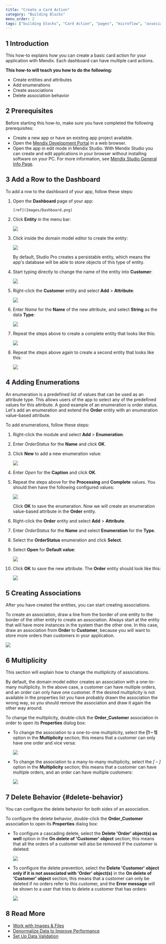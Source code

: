 ```yaml
---
title: "Create a Card Action"
category: "Building Blocks"
menu_order: 2
tags: ["building blocks", "Card Action", "pages", "microflow", "associations"]
---
```


## 1 Introduction

This how-to explains how you can create a basic card action for your application with Mendix. Each dashboard can have multiple card actions. 


**This how-to will teach you how to do the following:**

* Create entities and attributes
* Add enumerations
* Create associations
* Delete association behavior

## 2 Prerequisites

Before starting this how-to, make sure you have completed the following prerequisites:

* Create a new app or have an existing app project available.
* Open the [Mendix Development Portal](https://login.mendix.com/oidp/dispatch?request_id=51ebf91d-d4f5-43aa-ae26-e0dc731a3f03&signature=asIJns3EHc%2BgsJTwx6WJLoSeOFO1nHHbe%2FN7lyy15JE%3D) in a web browser.
* Open the app in edit mode in Mendix Studio. With Mendix Studio you can create and edit applications in your browser without installing software on your PC.  For more information, see [Mendix Studio General Info Page](https://docs.mendix.com/studio/general).

## 3 Add a Row to the Dashboard

To add a row to the dashboard of your app, follow these steps:

1.  Open the **Dashboard** page of your app:

        [ref](Images/Dashboard.png)

2.  Click **Entity** in the menu bar:

	![](attachments/18448745/18582191.png) 

3.  Click inside the domain model editor to create the entity:

	![](attachments/18448745/18582190.png) 

	By default, Studio Pro creates a persistable entity, which means the app's database will be able to store objects of this type of entity.
4.  Start typing directly to change the name of the entity into **Customer**:

	![](attachments/18448745/18582189.png)

5.  Right-click the **Customer** entity and select **Add** > **Attribute**:

	![](attachments/18448745/18582188.png)

6.  Enter *Name* for the **Name** of the new attribute, and select **String** as the data **Type**:

	![](attachments/18448745/18582186.png)

7.  Repeat the steps above to create a complete entity that looks like this:

	![](attachments/18448745/18582185.png)

8.  Repeat the steps above again to create a second entity that looks like this:

	![](attachments/18448745/18582184.png)

## 4 Adding Enumerations

An enumeration is a predefined list of values that can be used as an attribute type. This allows users of the app to select any of the predefined values for this attribute. A good example of an enumeration is order status. Let's add an enumeration and extend the **Order** entity with an enumeration value-based attribute.

To add enumerations, follow these steps:

1. Right-click the module and select **Add** > **Enumeration**.
2. Enter *OrderStatus* for the **Name** and click **OK**.
3.  Click **New** to add a new enumeration value:

	![](attachments/18448745/18582181.png)

4. Enter *Open* for the **Caption** and click **OK**.
5.  Repeat the steps above for the **Processing** and **Complete** values. You should then have the following configured values:

	![](attachments/18448745/18582179.png)

	Click **OK** to save the enumeration. Now we will create an enumeration value-based attribute in the **Order** entity.
6. Right-click the **Order** entity and select **Add** > **Attribute**.
7. Enter *OrderStatus* for the **Name** and select **Enumeration** for the **Type**.
8. Select the **OrderStatus** enumeration and click **Select**.
9.  Select **Open** for **Default value**:

	![](attachments/18448745/18582197.png)

10. Click **OK** to save the new attribute. The **Order** entity should look like this:

	![](attachments/18448745/18582176.png)

## 5 Creating Associations

After you have created the entities, you can start creating associations.

To create an association, draw a line from the border of one entity to the border of the other entity to create an association. Always start at the entity that will have more instances in the system than the other one. In this case, draw an association from **Order** to **Customer**, because you will want to store more orders than customers in your application.

![](attachments/18448745/18582175.png)

## 6 Multiplicity

This section will explain how to change the multiplicity of associations. 

By default, the domain model editor creates an association with a one-to-many multiplicity. In the above case, a customer can have multiple orders, and an order can only have one customer. If the desired multiplicity is not available in the properties list you have probably drawn the association the wrong way, so you should remove the association and draw it again the other way around.

To change the multiplicity, double-click the **Order_Customer** association in order to open its **Properties** dialog box:

*  To change the association to a one-to-one multiplicity, select the **[1 – 1]** option in the **Multiplicity** section; this means that a customer can only have one order and vice versa:

	![](attachments/18448745/18582206.png)

*  To change the association to a many-to-many multiplicity, select the **[* – *]** option in the **Multiplicity** section; this means that a customer can have multiple orders, and an order can have multiple customers:

	![](attachments/18448745/18582205.png)

## 7 Delete Behavior {#delete-behavior}

You can configure the delete behavior for both sides of an association.

To configure the delete behavior, double-click the **Order_Customer** association to open its **Properties** dialog box:

*  To configure a cascading delete, select the **Delete 'Order' object(s) as well** option in the **On delete of 'Customer' object** section; this means that all the orders of a customer will also be removed if the customer is deleted:

	![](attachments/18448745/18582209.png)

*  To configure the delete prevention, select the **Delete 'Customer' object only if it is not associated with 'Order' object(s)** in the **On delete of 'Customer' object** section; this means that a customer can only be deleted if no orders refer to this customer, and the **Error message** will be shown to a user that tries to delete a customer that has orders:

	![](attachments/18448745/18582208.png)

## 8 Read More

* [Work with Images & Files](working-with-images-and-files)
* [Denormalize Data to Improve Performance](denormalize-data-to-improve-performance)
* [Set Up Data Validation](setting-up-data-validation)
